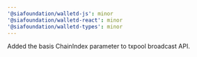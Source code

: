 ```yaml
---
'@siafoundation/walletd-js': minor
'@siafoundation/walletd-react': minor
'@siafoundation/walletd-types': minor
---
```


Added the basis ChainIndex parameter to txpool broadcast API.
